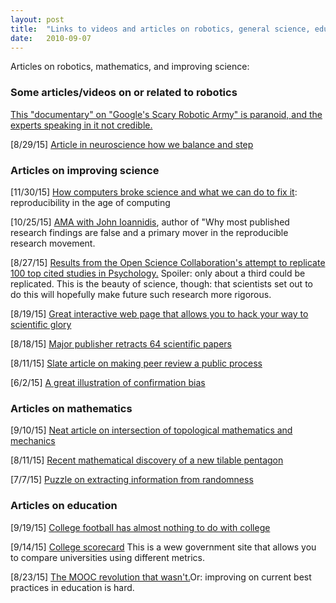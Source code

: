 ```yaml
---
layout: post
title:  "Links to videos and articles on robotics, general science, education, and mathematics"
date:   2010-09-07
---
```


<p class="intro"><span class="dropcap">A</span>rticles on robotics, mathematics, and improving science:</p>

### Some articles/videos on or related to robotics

<a href="https://www.youtube.com/watch?v=gWOly9KdU3M">This "documentary" on "Google's Scary Robotic Army" is paranoid, and the experts speaking in it 
not credible.</a> 

[8/29/15] <a href="http://blogs.scientificamerican.com/talking-back/how-does-a-gymnast-or-even-a-fitness-walker-keep-from-falling/">Article in neuroscience how we balance and step</a>

### Articles on improving science

[11/30/15] <a href="https://theconversation.com/how-computers-broke-science-and-what-we-can-do-to-fix-it-49938">How computers broke science and what we can do to fix it</a>: reproducibility in the age of computing

[10/25/15] <a href="https://www.reddit.com/r/science/comments/3pmfis/plos_science_wednesday_hi_reddit_were_dr_john/">AMA with John Ioannidis</a>, author of "Why most published research findings are false and a primary mover in the reproducible research movement.

[8/27/15] <a href="http://www.wired.com/2015/08/science-problems-web-fix/">Results from the Open Science Collaboration's attempt to replicate 100 top cited studies in Psychology.</a> Spoiler: only about a third could be replicated. This is the beauty of science, though: that scientists set out to do this will hopefully
make future such research more rigorous.

[8/19/15] <a href="http://fivethirtyeight.com/features/science-isnt-broken/#part1">Great interactive web page that allows you to hack your way to scientific glory</a>

[8/18/15] <a href="http://www.washingtonpost.com/news/morning-mix/wp/2015/08/18/outbreak-of-fake-peer-reviews-widens-as-major-publisher-retracts-64-scientific-papers/">Major publisher retracts 64 scientific papers</a>

[8/11/15] <a href="http://www.slate.com/articles/health_and_science/science/2015/08/peer_review_in_public_james_hansen_s_climate_predictions_released_as_a_draft.html">Slate article on making peer review a public process</a>

[6/2/15] <a href="http://www.nytimes.com/interactive/2015/07/03/upshot/a-quick-puzzle-to-test-your-problem-solving.html">A great illustration of confirmation bias</a>

### Articles on mathematics

[9/10/15] <a href="http://motherboard.vice.com/en_uk/read/forget-dark-energy-physicists-have-finally-cracked-overhand-knots?utm_source=MBtwitter">Neat article on intersection of topological mathematics and mechanics</a> 

[8/11/15] <a href="http://www.theguardian.com/science/alexs-adventures-in-numberland/2015/aug/10/attack-on-the-pentagon-results-in-discovery-of-new-mathematical-tile">Recent mathematical discovery of a new tilable pentagon</a>

[7/7/15] <a href="https://www.quantamagazine.org/20150707-can-information-rise-from-randomness/">Puzzle on extracting information from randomness</a>

### Articles on education

[9/19/15] <a href="http://www.theatlantic.com/business/archive/2015/09/billion-dollar-ball-college-football-business/406249/">College football has almost nothing to do with college</a> 

[9/14/15] <a href="https://collegescorecard.ed.gov">College scorecard</a> This is a wew government site that allows you to compare universities using different metrics.

[8/23/15] <a href="http://kernelmag.dailydot.com/issue-sections/headline-story/14046/mooc-revolution-uber-for-education/">The MOOC revolution that wasn't.</a>Or: improving on current best practices in education is hard.



